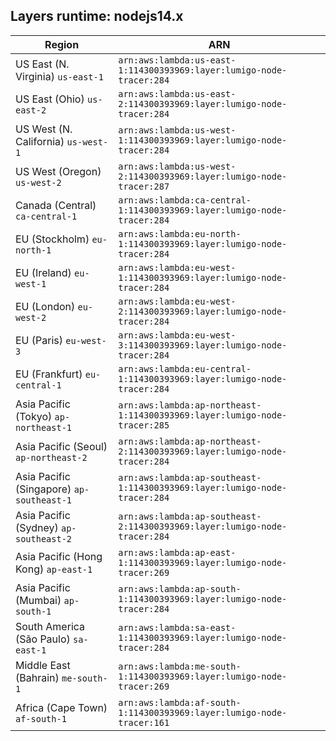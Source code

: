 Layers runtime: nodejs14.x
----
| Region | ARN |
| --- | --- |
|US East (N. Virginia)  `us-east-1`|`arn:aws:lambda:us-east-1:114300393969:layer:lumigo-node-tracer:284`|
|US East (Ohio)  `us-east-2`|`arn:aws:lambda:us-east-2:114300393969:layer:lumigo-node-tracer:284`|
|US West (N. California)  `us-west-1`|`arn:aws:lambda:us-west-1:114300393969:layer:lumigo-node-tracer:284`|
|US West (Oregon)  `us-west-2`|`arn:aws:lambda:us-west-2:114300393969:layer:lumigo-node-tracer:287`|
|Canada (Central)  `ca-central-1`|`arn:aws:lambda:ca-central-1:114300393969:layer:lumigo-node-tracer:284`|
|EU (Stockholm)  `eu-north-1`|`arn:aws:lambda:eu-north-1:114300393969:layer:lumigo-node-tracer:284`|
|EU (Ireland)  `eu-west-1`|`arn:aws:lambda:eu-west-1:114300393969:layer:lumigo-node-tracer:284`|
|EU (London)  `eu-west-2`|`arn:aws:lambda:eu-west-2:114300393969:layer:lumigo-node-tracer:284`|
|EU (Paris)  `eu-west-3`|`arn:aws:lambda:eu-west-3:114300393969:layer:lumigo-node-tracer:284`|
|EU (Frankfurt)  `eu-central-1`|`arn:aws:lambda:eu-central-1:114300393969:layer:lumigo-node-tracer:284`|
|Asia Pacific (Tokyo)  `ap-northeast-1`|`arn:aws:lambda:ap-northeast-1:114300393969:layer:lumigo-node-tracer:285`|
|Asia Pacific (Seoul)  `ap-northeast-2`|`arn:aws:lambda:ap-northeast-2:114300393969:layer:lumigo-node-tracer:284`|
|Asia Pacific (Singapore)  `ap-southeast-1`|`arn:aws:lambda:ap-southeast-1:114300393969:layer:lumigo-node-tracer:284`|
|Asia Pacific (Sydney)  `ap-southeast-2`|`arn:aws:lambda:ap-southeast-2:114300393969:layer:lumigo-node-tracer:284`|
|Asia Pacific (Hong Kong)  `ap-east-1`|`arn:aws:lambda:ap-east-1:114300393969:layer:lumigo-node-tracer:269`|
|Asia Pacific (Mumbai)  `ap-south-1`|`arn:aws:lambda:ap-south-1:114300393969:layer:lumigo-node-tracer:284`|
|South America (São Paulo)  `sa-east-1`|`arn:aws:lambda:sa-east-1:114300393969:layer:lumigo-node-tracer:284`|
|Middle East (Bahrain)  `me-south-1`|`arn:aws:lambda:me-south-1:114300393969:layer:lumigo-node-tracer:269`|
|Africa (Cape Town)  `af-south-1`|`arn:aws:lambda:af-south-1:114300393969:layer:lumigo-node-tracer:161`|
